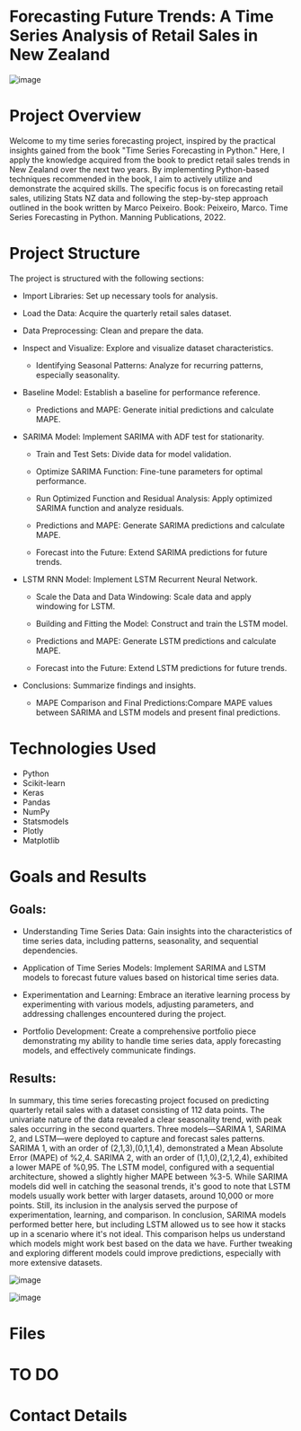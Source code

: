 # Forecasting Future Trends: A Time Series Analysis of Retail Sales in New Zealand

![image](https://github.com/BrunoPrincipi/TSA/assets/125404145/5d2bd893-d32b-4db7-83ae-1b58580ab61e)


# Project Overview
Welcome to my time series forecasting project, inspired by the practical insights gained from the book "Time Series Forecasting in Python." Here, I apply the knowledge acquired from the book to predict retail sales trends in New Zealand over the next two years.
By implementing Python-based techniques recommended in the book, I aim to actively utilize and demonstrate the acquired skills. The specific focus is on forecasting retail sales, utilizing Stats NZ data and following the step-by-step approach outlined in the book written by Marco Peixeiro.
Book: Peixeiro, Marco. Time Series Forecasting in Python. Manning Publications, 2022.

# Project Structure
The project is structured with the following sections:

* Import Libraries: Set up necessary tools for analysis.

* Load the Data: Acquire the quarterly retail sales dataset.

* Data Preprocessing:	Clean and prepare the data.

* Inspect and Visualize:	Explore and visualize dataset characteristics.

  * Identifying Seasonal Patterns:	Analyze for recurring patterns, especially seasonality.

* Baseline Model:	Establish a baseline for performance reference.

  * Predictions and MAPE:	Generate initial predictions and calculate MAPE.

* SARIMA Model:	Implement SARIMA with ADF test for stationarity.

  * Train and Test Sets:	Divide data for model validation.

  * Optimize SARIMA Function:	Fine-tune parameters for optimal performance.

  * Run Optimized Function and Residual Analysis:	Apply optimized SARIMA function and analyze residuals.

  * Predictions and MAPE:	Generate SARIMA predictions and calculate MAPE.

  * Forecast into the Future:	Extend SARIMA predictions for future trends.

* LSTM RNN Model:	Implement LSTM Recurrent Neural Network.

  * Scale the Data and Data Windowing:	Scale data and apply windowing for LSTM.

  * Building and Fitting the Model:	Construct and train the LSTM model.

  * Predictions and MAPE:	Generate LSTM predictions and calculate MAPE.

  * Forecast into the Future:	Extend LSTM predictions for future trends.

* Conclusions:	Summarize findings and insights.

  * MAPE Comparison and Final Predictions:Compare MAPE values between SARIMA and LSTM models and present final 
predictions.

# Technologies Used
* Python
* Scikit-learn
* Keras
* Pandas
* NumPy
* Statsmodels
* Plotly
* Matplotlib

# Goals and Results

##  Goals:

* Understanding Time Series Data: Gain insights into the characteristics of time series data, including patterns, seasonality, and sequential dependencies.

* Application of Time Series Models: Implement SARIMA and LSTM models to forecast future values based on historical time series data.

* Experimentation and Learning: Embrace an iterative learning process by experimenting with various models, adjusting parameters, and addressing challenges encountered during the project.

* Portfolio Development: Create a comprehensive portfolio piece demonstrating my ability to handle time series data, apply forecasting models, and effectively communicate findings.

##  Results:

In summary, this time series forecasting project focused on predicting quarterly retail sales with a dataset consisting of 112 data points. The univariate nature of the data revealed a clear seasonality trend, with peak sales occurring in the second quarters.
Three models—SARIMA 1, SARIMA 2, and LSTM—were deployed to capture and forecast sales patterns. SARIMA 1, with an order of (2,1,3),(0,1,1,4), demonstrated a Mean Absolute Error (MAPE) of %2,4. SARIMA 2, with an order of (1,1,0),(2,1,2,4), exhibited a lower MAPE of %0,95. The LSTM model, configured with a sequential architecture, showed a slightly higher MAPE between %3-5.
While SARIMA models did well in catching the seasonal trends, it's good to note that LSTM models usually work better with larger datasets, around 10,000 or more points. Still, its inclusion in the analysis served the purpose of experimentation, learning, and comparison.
In conclusion, SARIMA models performed better here, but including LSTM allowed us to see how it stacks up in a scenario where it's not ideal. This comparison helps us understand which models might work best based on the data we have. Further tweaking and exploring different models could improve predictions, especially with more extensive datasets.

![image](https://github.com/BrunoPrincipi/TSA/assets/125404145/b6b012df-8cea-4e74-a8d5-9225905c76c9)

![image](https://github.com/BrunoPrincipi/TSA/assets/125404145/0a0c2440-04d2-476b-8d2f-530c5b1d3668)


# Files

# TO DO

# Contact Details
